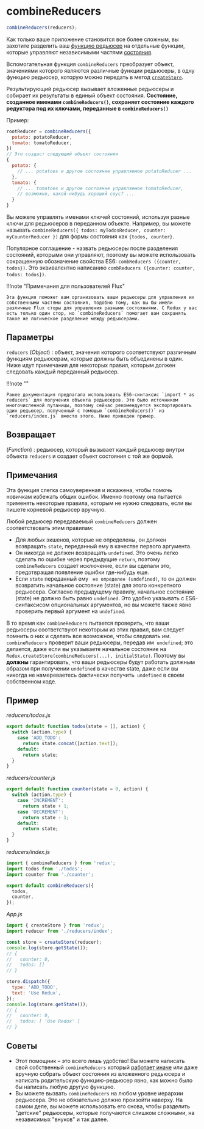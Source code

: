 # combineReducers

```js
combineReducers(reducers);
```

Как только ваше приложение становится все более сложным, вы захотите разделить ваш [функцию редьюсер](../Glossary.md#reducer) на отдельные функции, которые управляют независимыми частями [состояния](../Glossary.md#state).

Вспомогательная функция `combineReducers` преобразует объект, значениями которого являются различные функции редьюсеры, в одну функцию редьюсер, которую можно передать в метод [`createStore`](createStore.md).

Результирующий редьюсер вызывает вложенные редьюсеры и собирает их результаты в единый объект состояния. **Состояние, созданное именами `combineReducers()`, сохраняет состояние каждого редуктора под их ключами, переданные в `combineReducers()`**

Пример:

```js
rootReducer = combineReducers({
  potato: potatoReducer,
  tomato: tomatoReducer,
})
// Это создаст следующий объект состояния
{
  potato: {
    // ... potatoes и другое состояние управляемое potatoReducer ...
  },
  tomato: {
    // ... tomatoes и другое состояние управляемое tomatoReducer,
	// возможно, какой-нибудь хороший соус? ...
  }
}
```

Вы можете управлять именами ключей состояний, используя разные ключи для редьюсеров в переданном объекте. Например, вы можете называть `combineReducers({ todos: myTodosReducer, counter: myCounterReducer })` для формы состояния как `{todos, counter}`.

Популярное соглашение - назвать редьюсеры после разделения состояний, которыми они управляют, поэтому вы можете использовать сокращенную обозначение свойства ES6: `combReducers ({counter, todos})`. Это эквивалентно написанию `combReducers ({counter: counter, todos: todos})`.

!!!note "Примечания для пользователей Flux"

    Эта функция поможет вам организовать ваши редьюсеры для управления их собственными частями состояния, подобно тому, как вы бы имели различные Flux сторы для управления разными состояниями. С Redux у вас есть только один стор, но `combineReducers` помогает вам сохранять такое же логическое разделение между редьюсерами.

## Параметры

`reducers` (_Object_)
: объект, значения которого соответствуют различным функциям редьюсерам, которые должны быть объединены в один. Ниже идут примечания для некоторых правил, которым должен следовать каждый переданный редьюсер.

!!!note ""

    Ранее документация предлагала использовать ES6-синтаксис `import * as reducers` для получения объекта редьюсеров. Это было источником многочисленной путаницы, поэтому сейчас рекомендуется экспортировать один редьюсер, полученный с помощью `combineReducers()` из `reducers/index.js` вместо этого. Ниже приведен пример.

## Возвращает

(_Function_)
: редьюсер, который вызывает каждый редьюсер внутри объекта `reducers` и создает объект состояния с той же формой.

## Примечания

Эта функция слегка самоуверенная и искажена, чтобы помочь новичкам избежать общих ошибок. Именно поэтому она пытается применять некоторые правила, которым не нужно следовать, если вы пишете корневой редьюсер вручную.

Любой редьюсер передаваемый `combineReducers` должен соответствовать этим правилам:

- Для любых экшенов, которые не определены, он должен возвращать `state`, переданный ему в качестве первого аргумента.
- Он никогда не должен возвращать `undefined`. Это очень легко сделать по ошибке через предыдущие `return`, поэтому `combineReducers` создает исключение, если вы сделали это, предотвращая появление ошибки где-нибудь еще.
- Если `state` переданный ему ` не определен (undefined)`, то он должен возвратить начальное состояние (state) для этого конкретного редьюсера. Согласно предыдущему правилу, начальное состояние (state) не должно быть равно `undefined`. Это удобно указывать с ES6-синтаксисом опциональных аргументов, но вы можете также явно проверить первый аргумент на `undefined`.

В то время как `combineReducers` пытается проверить, что ваши редьюсеры соответствуют некоторым из этих правил, вам следует помнить о них и сделать все возможное, чтобы следовать им. `combineReducers` проверит ваши редьюсеры, передав им` undefined`; это делается, даже если вы указываете начальное состояние на `Redux.createStore(combineReducers(...), initialState)`. Поэтому вы **должны** гарантировать, что ваши редьюсеры будут работать должным образом при получении `undefined` в качестве state, даже если вы никогда не намереваетесь фактически получить` undefined` в своем собственном коде.

## Пример

_reducers/todos.js_

```js
export default function todos(state = [], action) {
  switch (action.type) {
    case 'ADD_TODO':
      return state.concat([action.text]);
    default:
      return state;
  }
}
```

_reducers/counter.js_

```js
export default function counter(state = 0, action) {
  switch (action.type) {
    case 'INCREMENT':
      return state + 1;
    case 'DECREMENT':
      return state - 1;
    default:
      return state;
  }
}
```

_reducers/index.js_

```js
import { combineReducers } from 'redux';
import todos from './todos';
import counter from './counter';

export default combineReducers({
  todos,
  counter,
});
```

_App.js_

```js
import { createStore } from 'redux';
import reducer from './reducers/index';

const store = createStore(reducer);
console.log(store.getState());
// {
//   counter: 0,
//   todos: []
// }

store.dispatch({
  type: 'ADD_TODO',
  text: 'Use Redux',
});
console.log(store.getState());
// {
//   counter: 0,
//   todos: [ 'Use Redux' ]
// }
```

## Советы

- Этот помощник – это всего лишь удобство! Вы можете написать свой собственный `combineReducers` который [работает иначе](https://github.com/acdlite/reduce-reducers) или даже вручную собрать объект состояния из вложенного редьюсера и написать родительскую функцию-редьюсер явно, как можно было бы написать любую другую функцию.
- Вы можете вызвать `combineReducers` на любом уровне иерархии редьюсера. Это не обязательно должно произойти наверху. На самом деле, вы можете использовать его снова, чтобы разделить "детские" редьюсеры, которые получаются слишком сложными, на независимых "внуков" и так далее.
